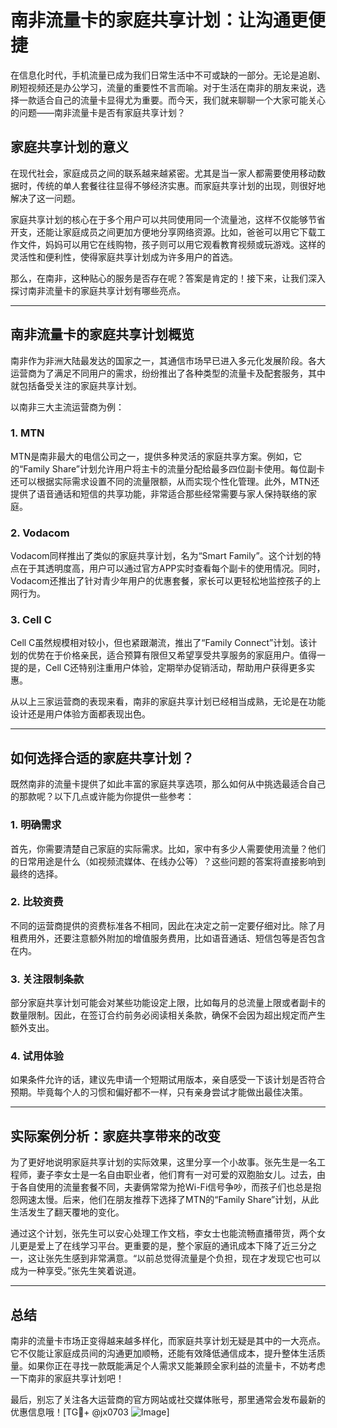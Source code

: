 # 南非流量卡的家庭共享计划：让沟通更便捷

在信息化时代，手机流量已成为我们日常生活中不可或缺的一部分。无论是追剧、刷短视频还是办公学习，流量的重要性不言而喻。对于生活在南非的朋友来说，选择一款适合自己的流量卡显得尤为重要。而今天，我们就来聊聊一个大家可能关心的问题——南非流量卡是否有家庭共享计划？

## 家庭共享计划的意义

在现代社会，家庭成员之间的联系越来越紧密。尤其是当一家人都需要使用移动数据时，传统的单人套餐往往显得不够经济实惠。而家庭共享计划的出现，则很好地解决了这一问题。

家庭共享计划的核心在于多个用户可以共同使用同一个流量池，这样不仅能够节省开支，还能让家庭成员之间更加方便地分享网络资源。比如，爸爸可以用它下载工作文件，妈妈可以用它在线购物，孩子则可以用它观看教育视频或玩游戏。这样的灵活性和便利性，使得家庭共享计划成为许多用户的首选。

那么，在南非，这种贴心的服务是否存在呢？答案是肯定的！接下来，让我们深入探讨南非流量卡的家庭共享计划有哪些亮点。

---

## 南非流量卡的家庭共享计划概览

南非作为非洲大陆最发达的国家之一，其通信市场早已进入多元化发展阶段。各大运营商为了满足不同用户的需求，纷纷推出了各种类型的流量卡及配套服务，其中就包括备受关注的家庭共享计划。

以南非三大主流运营商为例：

### 1. **MTN**
MTN是南非最大的电信公司之一，提供多种灵活的家庭共享方案。例如，它的“Family Share”计划允许用户将主卡的流量分配给最多四位副卡使用。每位副卡还可以根据实际需求设置不同的流量限额，从而实现个性化管理。此外，MTN还提供了语音通话和短信的共享功能，非常适合那些经常需要与家人保持联络的家庭。

### 2. **Vodacom**
Vodacom同样推出了类似的家庭共享计划，名为“Smart Family”。这个计划的特点在于其透明度高，用户可以通过官方APP实时查看每个副卡的使用情况。同时，Vodacom还推出了针对青少年用户的优惠套餐，家长可以更轻松地监控孩子的上网行为。

### 3. **Cell C**
Cell C虽然规模相对较小，但也紧跟潮流，推出了“Family Connect”计划。该计划的优势在于价格亲民，适合预算有限但又希望享受共享服务的家庭用户。值得一提的是，Cell C还特别注重用户体验，定期举办促销活动，帮助用户获得更多实惠。

从以上三家运营商的表现来看，南非的家庭共享计划已经相当成熟，无论是在功能设计还是用户体验方面都表现出色。

---

## 如何选择合适的家庭共享计划？

既然南非的流量卡提供了如此丰富的家庭共享选项，那么如何从中挑选最适合自己的那款呢？以下几点或许能为你提供一些参考：

### 1. **明确需求**
首先，你需要清楚自己家庭的实际需求。比如，家中有多少人需要使用流量？他们的日常用途是什么（如视频流媒体、在线办公等）？这些问题的答案将直接影响到最终的选择。

### 2. **比较资费**
不同的运营商提供的资费标准各不相同，因此在决定之前一定要仔细对比。除了月租费用外，还要注意额外附加的增值服务费用，比如语音通话、短信包等是否包含在内。

### 3. **关注限制条款**
部分家庭共享计划可能会对某些功能设定上限，比如每月的总流量上限或者副卡的数量限制。因此，在签订合约前务必阅读相关条款，确保不会因为超出规定而产生额外支出。

### 4. **试用体验**
如果条件允许的话，建议先申请一个短期试用版本，亲自感受一下该计划是否符合预期。毕竟每个人的习惯和偏好都不一样，只有亲身尝试才能做出最佳决策。

---

## 实际案例分析：家庭共享带来的改变

为了更好地说明家庭共享计划的实际效果，这里分享一个小故事。张先生是一名工程师，妻子李女士是一名自由职业者，他们育有一对可爱的双胞胎女儿。过去，由于各自使用的流量套餐不同，夫妻俩常常为抢Wi-Fi信号争吵，而孩子们也总是抱怨网速太慢。后来，他们在朋友推荐下选择了MTN的“Family Share”计划，从此生活发生了翻天覆地的变化。

通过这个计划，张先生可以安心处理工作文档，李女士也能流畅直播带货，两个女儿更是爱上了在线学习平台。更重要的是，整个家庭的通讯成本下降了近三分之一，这让张先生感到非常满意。“以前总觉得流量是个负担，现在才发现它也可以成为一种享受。”张先生笑着说道。

---

## 总结

南非的流量卡市场正变得越来越多样化，而家庭共享计划无疑是其中的一大亮点。它不仅能让家庭成员间的沟通更加顺畅，还能有效降低通信成本，提升整体生活质量。如果你正在寻找一款既能满足个人需求又能兼顾全家利益的流量卡，不妨考虑一下南非的家庭共享计划吧！

最后，别忘了关注各大运营商的官方网站或社交媒体账号，那里通常会发布最新的优惠信息哦！[TG💪+ @jx0703 ![Image](https://github.com/user-attachments/assets/dbca1d08-cadb-493c-b0ec-ad6f7a83f270)]